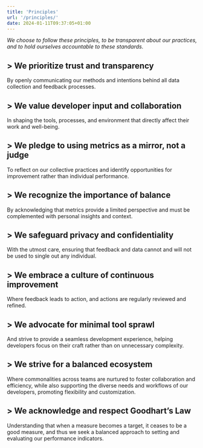 ```yaml
---
title: 'Principles'
url: '/principles/'
date: 2024-01-11T09:37:05+01:00
---
```


_We choose to follow these principles, to be transparent about our practices, and to hold ourselves accountable to these standards._

## > We prioritize trust and transparency

By openly communicating our methods and intentions behind all data collection and feedback processes.

## > We value developer input and collaboration

In shaping the tools, processes, and environment that directly affect their work and well-being.

## > We pledge to using metrics as a mirror, not a judge

To reflect on our collective practices and identify opportunities for improvement rather than individual performance.

## > We recognize the importance of balance

By acknowledging that metrics provide a limited perspective and must be complemented with personal insights and context.

## > We safeguard privacy and confidentiality

With the utmost care, ensuring that feedback and data cannot and will not be used to single out any individual.

## > We embrace a culture of continuous improvement

Where feedback leads to action, and actions are regularly reviewed and refined.

## > We advocate for minimal tool sprawl

And strive to provide a seamless development experience, helping developers focus on their craft rather than on unnecessary complexity.

## > We strive for a balanced ecosystem

Where commonalities across teams are nurtured to foster collaboration and efficiency, while also supporting the diverse needs and workflows of our developers, promoting flexibility and customization.

## > We acknowledge and respect Goodhart’s Law

Understanding that when a measure becomes a target, it ceases to be a good measure, and thus we seek a balanced approach to setting and evaluating our performance indicators.
